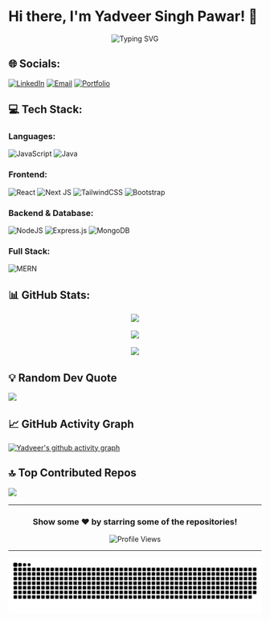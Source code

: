 # Hi there, I'm Yadveer Singh Pawar! 👋

<div align="center">
  <img src="https://readme-typing-svg.herokuapp.com?font=Fira+Code&pause=1000&color=00D8FF&center=true&vCenter=true&width=435&lines=Full+Stack+Developer;MERN+Stack+Enthusiast;Problem+Solver;Always+Learning!" alt="Typing SVG" />
</div>

## 🌐 Socials:
[![LinkedIn](https://img.shields.io/badge/LinkedIn-%230077B5.svg?logo=linkedin&logoColor=white)](https://www.linkedin.com/in/yadveersingh/)
[![Email](https://img.shields.io/badge/Email-D14836?logo=gmail&logoColor=white)](mailto:yadveersinghpawar12345@gmail.com)
[![Portfolio](https://img.shields.io/badge/Portfolio-FF5722?logo=google-chrome&logoColor=white)](https://portfolio-2-0-sg8i.onrender.com/)

## 💻 Tech Stack:

### Languages:
![JavaScript](https://img.shields.io/badge/javascript-%23323330.svg?style=for-the-badge&logo=javascript&logoColor=%23F7DF1E)
![Java](https://img.shields.io/badge/java-%23ED8B00.svg?style=for-the-badge&logo=java&logoColor=white)

### Frontend:
![React](https://img.shields.io/badge/react-%2320232a.svg?style=for-the-badge&logo=react&logoColor=%2361DAFB)
![Next JS](https://img.shields.io/badge/Next-black?style=for-the-badge&logo=next.js&logoColor=white)
![TailwindCSS](https://img.shields.io/badge/tailwindcss-%2338B2AC.svg?style=for-the-badge&logo=tailwind-css&logoColor=white)
![Bootstrap](https://img.shields.io/badge/bootstrap-%23563D7C.svg?style=for-the-badge&logo=bootstrap&logoColor=white)

### Backend & Database:
![NodeJS](https://img.shields.io/badge/node.js-6DA55F?style=for-the-badge&logo=node.js&logoColor=white)
![Express.js](https://img.shields.io/badge/express.js-%23404d59.svg?style=for-the-badge&logo=express&logoColor=%2361DAFB)
![MongoDB](https://img.shields.io/badge/MongoDB-%234ea94b.svg?style=for-the-badge&logo=mongodb&logoColor=white)

### Full Stack:
![MERN](https://img.shields.io/badge/MERN-Stack-61DAFB?style=for-the-badge&logo=react&logoColor=white)

## 📊 GitHub Stats:

<div align="center">
  
![](https://github-readme-stats.vercel.app/api?username=Yadveer1&theme=dark&hide_border=false&include_all_commits=true&count_private=true)<br/>

![](https://github-readme-streak-stats.herokuapp.com/?user=Yadveer1&theme=dark&hide_border=false)<br/>

![](https://github-readme-stats.vercel.app/api/top-langs/?username=Yadveer1&theme=dark&hide_border=false&include_all_commits=true&count_private=true&layout=compact)

</div>

## 💡 Random Dev Quote
![](https://quotes-github-readme.vercel.app/api?type=horizontal&theme=radical)

## 📈 GitHub Activity Graph
[![Yadveer's github activity graph](https://github-readme-activity-graph.vercel.app/graph?username=Yadveer1&bg_color=0d1117&color=ffffff&line=00d8ff&point=ffffff&area=true&hide_border=true)](https://github.com/ashutosh00710/github-readme-activity-graph)

## 🔝 Top Contributed Repos
![](https://github-contributor-stats.vercel.app/api?username=Yadveer1&limit=5&theme=dark&combine_all_yearly_contributions=true)

---

<div align="center">

### Show some ❤️ by starring some of the repositories!

![Profile Views](https://komarev.com/ghpvc/?username=Yadveer1&color=blueviolet&style=flat-square)

</div>

---

<div align="center">
  <img src="https://raw.githubusercontent.com/Platane/snk/output/github-contribution-grid-snake.svg" alt="Snake animation" />
</div>
